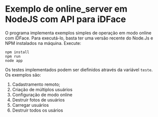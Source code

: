 # Exemplo de online_server em NodeJS com API para iDFace

O programa implementa exemplos simples de operação em modo online com iDFace. Para executá-lo, basta ter uma versão recente do Node.Js e NPM instalados na máquina. Execute:
```
npm install
npm run
node app
```

Os testes implementados podem ser diefinidos através da variável `teste`. Os exemplos são:

1. Cadastramento remoto;
2. Criação de múltiplos usuários
3. Configuração de modo online
4. Destruir fotos de usuários
5. Carregar usuários
6. Destruir todos os usários